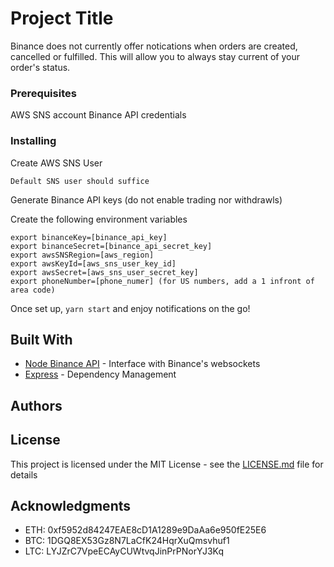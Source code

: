 # Project Title

Binance does not currently offer notications when orders are created, cancelled or fulfilled. This will allow you to always stay current of your order's status.  

### Prerequisites

AWS SNS account
Binance API credentials

### Installing

Create AWS SNS User

```
Default SNS user should suffice
```

Generate Binance API keys (do not enable trading nor withdrawls)

Create the following environment variables

```
export binanceKey=[binance_api_key]
export binanceSecret=[binance_api_secret_key]
export awsSNSRegion=[aws_region]
export awsKeyId=[aws_sns_user_key_id]
export awsSecret=[aws_sns_user_secret_key]
export phoneNumber=[phone_numer] (for US numbers, add a 1 infront of area code)
```

Once set up, `yarn start` and enjoy notifications on the go!

## Built With

* [Node Binance API](https://github.com/jaggedsoft/node-binance-api) - Interface with Binance's websockets
* [Express](https://github.com/expressjs/express) - Dependency Management

## Authors

## License

This project is licensed under the MIT License - see the [LICENSE.md](LICENSE.md) file for details

## Acknowledgments

* ETH: 0xf5952d84247EAE8cD1A1289e9DaAa6e950fE25E6
* BTC: 1DGQ8EX53Gz8N7LaCfK24HqrXuQmsvhuf1
* LTC: LYJZrC7VpeECAyCUWtvqJinPrPNorYJ3Kq
